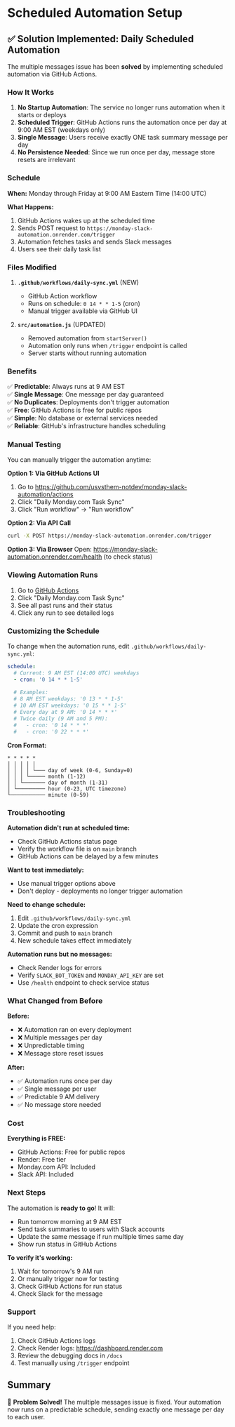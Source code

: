 # Scheduled Automation Setup

## ✅ Solution Implemented: Daily Scheduled Automation

The multiple messages issue has been **solved** by implementing scheduled automation via GitHub Actions.

### How It Works

1. **No Startup Automation**: The service no longer runs automation when it starts or deploys
2. **Scheduled Trigger**: GitHub Actions runs the automation once per day at 9:00 AM EST (weekdays only)
3. **Single Message**: Users receive exactly ONE task summary message per day
4. **No Persistence Needed**: Since we run once per day, message store resets are irrelevant

### Schedule

**When:** Monday through Friday at 9:00 AM Eastern Time (14:00 UTC)

**What Happens:**
1. GitHub Actions wakes up at the scheduled time
2. Sends POST request to `https://monday-slack-automation.onrender.com/trigger`
3. Automation fetches tasks and sends Slack messages
4. Users see their daily task list

### Files Modified

1. **`.github/workflows/daily-sync.yml`** (NEW)
   - GitHub Action workflow
   - Runs on schedule: `0 14 * * 1-5` (cron)
   - Manual trigger available via GitHub UI

2. **`src/automation.js`** (UPDATED)
   - Removed automation from `startServer()`
   - Automation only runs when `/trigger` endpoint is called
   - Server starts without running automation

### Benefits

✅ **Predictable**: Always runs at 9 AM EST  
✅ **Single Message**: One message per day guaranteed  
✅ **No Duplicates**: Deployments don't trigger automation  
✅ **Free**: GitHub Actions is free for public repos  
✅ **Simple**: No database or external services needed  
✅ **Reliable**: GitHub's infrastructure handles scheduling  

### Manual Testing

You can manually trigger the automation anytime:

**Option 1: Via GitHub Actions UI**
1. Go to https://github.com/usvsthem-notdev/monday-slack-automation/actions
2. Click "Daily Monday.com Task Sync"
3. Click "Run workflow" → "Run workflow"

**Option 2: Via API Call**
```bash
curl -X POST https://monday-slack-automation.onrender.com/trigger
```

**Option 3: Via Browser**
Open: https://monday-slack-automation.onrender.com/health (to check status)

### Viewing Automation Runs

1. Go to [GitHub Actions](https://github.com/usvsthem-notdev/monday-slack-automation/actions)
2. Click "Daily Monday.com Task Sync"
3. See all past runs and their status
4. Click any run to see detailed logs

### Customizing the Schedule

To change when the automation runs, edit `.github/workflows/daily-sync.yml`:

```yaml
schedule:
  # Current: 9 AM EST (14:00 UTC) weekdays
  - cron: '0 14 * * 1-5'
  
  # Examples:
  # 8 AM EST weekdays: '0 13 * * 1-5'
  # 10 AM EST weekdays: '0 15 * * 1-5'
  # Every day at 9 AM: '0 14 * * *'
  # Twice daily (9 AM and 5 PM): 
  #   - cron: '0 14 * * *'
  #   - cron: '0 22 * * *'
```

**Cron Format:**
```
* * * * *
│ │ │ │ │
│ │ │ │ └─── day of week (0-6, Sunday=0)
│ │ │ └───── month (1-12)
│ │ └─────── day of month (1-31)
│ └───────── hour (0-23, UTC timezone)
└─────────── minute (0-59)
```

### Troubleshooting

**Automation didn't run at scheduled time:**
- Check GitHub Actions status page
- Verify the workflow file is on `main` branch
- GitHub Actions can be delayed by a few minutes

**Want to test immediately:**
- Use manual trigger options above
- Don't deploy - deployments no longer trigger automation

**Need to change schedule:**
1. Edit `.github/workflows/daily-sync.yml`
2. Update the cron expression
3. Commit and push to `main` branch
4. New schedule takes effect immediately

**Automation runs but no messages:**
- Check Render logs for errors
- Verify `SLACK_BOT_TOKEN` and `MONDAY_API_KEY` are set
- Use `/health` endpoint to check service status

### What Changed from Before

**Before:**
- ❌ Automation ran on every deployment
- ❌ Multiple messages per day
- ❌ Unpredictable timing
- ❌ Message store reset issues

**After:**
- ✅ Automation runs once per day
- ✅ Single message per user
- ✅ Predictable 9 AM delivery
- ✅ No message store needed

### Cost

**Everything is FREE:**
- GitHub Actions: Free for public repos
- Render: Free tier
- Monday.com API: Included
- Slack API: Included

### Next Steps

The automation is **ready to go**! It will:
- Run tomorrow morning at 9 AM EST
- Send task summaries to users with Slack accounts
- Update the same message if run multiple times same day
- Show run status in GitHub Actions

**To verify it's working:**
1. Wait for tomorrow's 9 AM run
2. Or manually trigger now for testing
3. Check GitHub Actions for run status
4. Check Slack for the message

### Support

If you need help:
1. Check GitHub Actions logs
2. Check Render logs: https://dashboard.render.com
3. Review the debugging docs in `/docs`
4. Test manually using `/trigger` endpoint

## Summary

🎉 **Problem Solved!** The multiple messages issue is fixed. Your automation now runs on a predictable schedule, sending exactly one message per day to each user.
